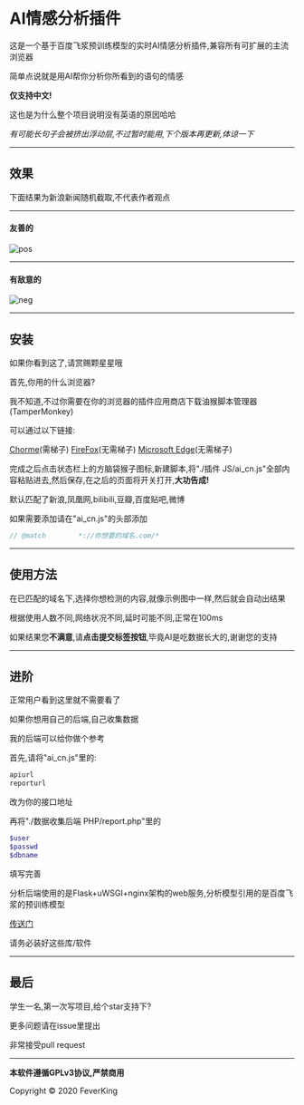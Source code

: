 # AI情感分析插件

这是一个基于百度飞浆预训练模型的实时AI情感分析插件,兼容所有可扩展的主流浏览器

简单点说就是用AI帮你分析你所看到的语句的情感

**仅支持中文!**

这也是为什么整个项目说明没有英语的原因哈哈

*有可能长句子会被挤出浮动层,不过暂时能用,下个版本再更新,体谅一下*

------



## 效果

下面结果为新浪新闻随机截取,不代表作者观点

------



#### 友善的

![pos](https://api.feverking.cn/nlpapi/pos.JPG)



------

#### 有敌意的

![neg](https://api.feverking.cn/nlpapi/neg.JPG)

------

## 安装

如果你看到这了,请赏赐颗星星哦

首先,你用的什么浏览器?

我不知道,不过你需要在你的浏览器的插件应用商店下载油猴脚本管理器(TamperMonkey)

可以通过以下链接:

[Chorme](https://chrome.google.com/webstore/detail/tampermonkey/dhdgffkkebhmkfjojejmpbldmpobfkfo?hl=zh-CN)(需梯子)	[FireFox](https://addons.mozilla.org/zh-CN/firefox/addon/tampermonkey/?src=search)(无需梯子)	[Microsoft Edge](https://www.microsoft.com/zh-cn/p/tampermonkey/9nblggh5162s)(无需梯子)

完成之后点击状态栏上的方脑袋猴子图标,新建脚本,将"./插件 JS/ai_cn.js"全部内容粘贴进去,然后保存,在之后的页面将开关打开,**大功告成!**

默认匹配了新浪,凤凰网,bilibili,豆瓣,百度贴吧,微博

如果需要添加请在"ai_cn.js"的头部添加

```javascript
// @match        *://你想要的域名.com/*
```

------

## 使用方法

在已匹配的域名下,选择你想检测的内容,就像示例图中一样,然后就会自动出结果

根据使用人数不同,网络状况不同,延时可能不同,正常在100ms

如果结果您**不满意**,请**点击提交标签按钮**,毕竟AI是吃数据长大的,谢谢您的支持

------

## 进阶

正常用户看到这里就不需要看了

如果你想用自己的后端,自己收集数据

我的后端可以给你做个参考

首先,请将"ai_cn.js"里的:

```javascript
apiurl
reporturl
```

改为你的接口地址

再将"./数据收集后端 PHP/report.php"里的

```php
$user
$passwd
$dbname
```

填写完善

分析后端使用的是Flask+uWSGI+nginx架构的web服务,分析模型引用的是百度飞浆的预训练模型

[传送门](https://www.paddlepaddle.org.cn/install/quick)

请务必装好这些库/软件

------

## 最后

学生一名,第一次写项目,给个star支持下?

更多问题请在issue里提出

非常接受pull request

------

**本软件遵循GPLv3协议,严禁商用**

Copyright © 2020 FeverKing
